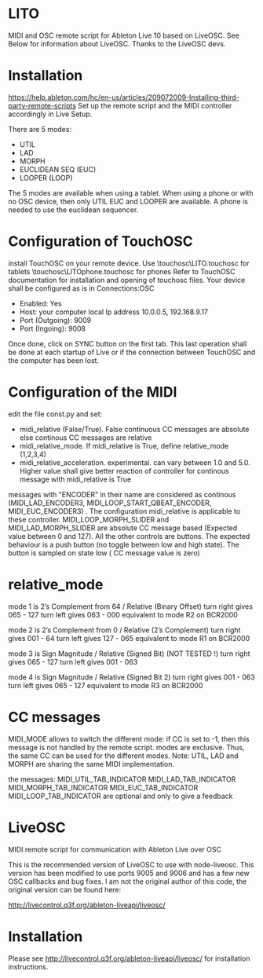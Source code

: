 LITO
=======
MIDI and OSC remote script for Ableton Live 10 based on LiveOSC. See Below for information about LiveOSC. Thanks to the LiveOSC devs.

# Installation
https://help.ableton.com/hc/en-us/articles/209072009-Installing-third-party-remote-scripts
Set up the remote script and the MIDI controller accordingly in Live Setup.

There are 5 modes:
- UTIL
- LAD
- MORPH
- EUCLIDEAN SEQ (EUC)
- LOOPER (LOOP)

The 5 modes are available when using a tablet.
When using a phone or with no OSC device, then only UTIL EUC and LOOPER are available.
A phone is needed to use the euclidean sequencer.

# Configuration of TouchOSC
install TouchOSC on your remote device. Use
\touchosc\LITO.touchosc for tablets
\touchosc\LITOphone.touchosc for phones
Refer to TouchOSC documentation for installation and opening of touchosc files.
Your device shall be configured as is in Connections:OSC
- Enabled: Yes
- Host: your computer local Ip address 10.0.0.5, 192.168.9.17
- Port (Outgoing): 9009
- Port (Ingoing): 9008

Once done, click on SYNC button on the first tab. This last operation shall be done at each startup of Live or if the connection between TouchOSC and the computer has been lost.


# Configuration of the MIDI

edit the file const.py and set:
- midi_relative (False/True). False continuous CC messages are absolute else continous CC messages are relative
- midi_relative_mode. If midi_relative is True, define relative_mode (1,2,3,4)
- midi_relative_acceleration. experimental. can vary between 1.0 and 5.0. Higher value shall give better reaction of controller for continous message with midi_relative is True

messages with "ENCODER" in their name are considered as continous (MIDI_LAD_ENCODER3, MIDI_LOOP_START_QBEAT_ENCODER, MIDI_EUC_ENCODER3) . The configuration midi_relative is applicable to these controller.
MIDI_LOOP_MORPH_SLIDER and MIDI_LAD_MORPH_SLIDER are absolute CC message based (Expected value between 0 and 127).
All the other controls are buttons. The expected behaviour is a push button (no toggle between low and high state). The button is sampled on state low ( CC message value is zero)


# relative_mode
mode 1 is 2’s Complement from 64 / Relative (Binary Offset)
turn right gives 065 - 127
turn left gives 063 - 000
equivalent to mode R2 on BCR2000

mode 2 is 2’s Complement from 0 / Relative (2’s Complement)
turn right gives 001 - 64
turn left gives 127 - 065
equivalent to mode R1 on BCR2000

mode 3 is Sign Magnitude / Relative (Signed Bit) (NOT TESTED !)
turn right gives 065 - 127
turn left gives 001 - 063

mode 4 is Sign Magnitude / Relative (Signed Bit 2)
turn right gives 001 - 063
turn left gives 065 - 127
equivalent to mode R3 on BCR2000

# CC messages

MIDI_MODE allows to switch the different mode:
if CC is set to -1, then this message is not handled by the remote script.
modes are exclusive. Thus, the same CC can be used for the different modes. Note: UTIL, LAD and MORPH are sharing the same MIDI implementation.


the messages:
MIDI_UTIL_TAB_INDICATOR
MIDI_LAD_TAB_INDICATOR
MIDI_MORPH_TAB_INDICATOR
MIDI_EUC_TAB_INDICATOR
MIDI_LOOP_TAB_INDICATOR
are optional and only to give a feedback


LiveOSC
=======

MIDI remote script for communication with Ableton Live over OSC

This is the recommended version of LiveOSC to use with node-liveosc.  This version has been modified to use ports 9005 and 9006 and has a few new OSC callbacks and bug fixes.  I am not the original author of this code, the original version can be found here:

http://livecontrol.q3f.org/ableton-liveapi/liveosc/

# Installation

Please see http://livecontrol.q3f.org/ableton-liveapi/liveosc/ for installation instructions.


